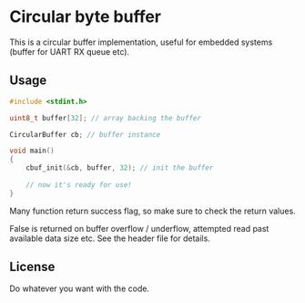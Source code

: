Circular byte buffer
====================

This is a circular buffer implementation, useful for embedded systems (buffer for UART RX queue etc).


Usage
-----

```c
#include <stdint.h>

uint8_t buffer[32]; // array backing the buffer

CircularBuffer cb; // buffer instance

void main()
{
	cbuf_init(&cb, buffer, 32); // init the buffer
	
	// now it's ready for use!
}
```

Many function return success flag, so make sure to check the return values.

False is returned on buffer overflow / underflow, attempted read past available data size etc. See the header file for details.


License
-------

Do whatever you want with the code.